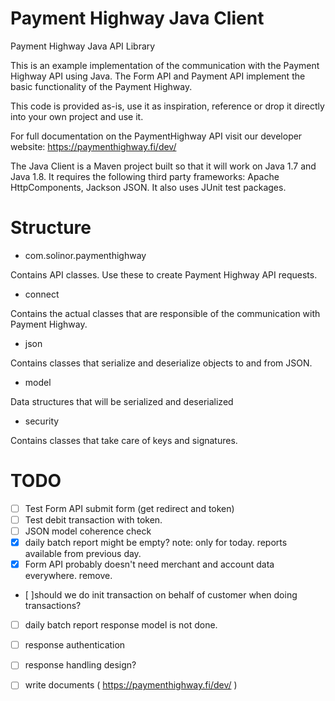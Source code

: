# Payment Highway Java Client
Payment Highway Java API Library

This is an example implementation of the communication with the Payment Highway API using Java. The Form API and Payment API implement the basic functionality of the Payment Highway.

This code is provided as-is, use it as inspiration, reference or drop it directly into your own project and use it.

For full documentation on the PaymentHighway API visit our developer website: https://paymenthighway.fi/dev/

The Java Client is a Maven project built so that it will work on Java 1.7 and Java 1.8. It requires the following third party frameworks: Apache HttpComponents, Jackson JSON. It also uses JUnit test packages.

# Structure 


* com.solinor.paymenthighway

Contains API classes. Use these to create Payment Highway API requests.

* connect

Contains the actual classes that are responsible of the communication with Payment Highway.

* json

Contains classes that serialize and deserialize objects to and from JSON.

* model

Data structures that will be serialized and deserialized

* security

Contains classes that take care of keys and signatures.

# TODO

- [ ] Test Form API submit form (get redirect and token)
- [ ] Test debit transaction with token.
- [ ] JSON model coherence check
- [x] daily batch report might be empty? note: only for today. reports available from previous day.
- [x] Form API probably doesn't need merchant and account data everywhere. remove. 
- [ ]should we do init transaction on behalf of customer when doing transactions?
- [ ] daily batch report response model is not done. 
- [ ] response authentication
- [ ] response handling design?
- [ ] write documents ( https://paymenthighway.fi/dev/ )

